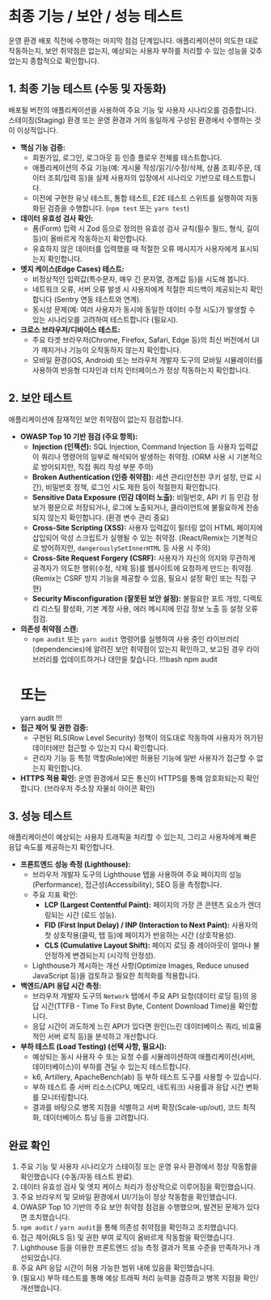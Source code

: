 # 최종 기능 / 보안 / 성능 테스트

운영 환경 배포 직전에 수행하는 마지막 점검 단계입니다. 애플리케이션이 의도한 대로 작동하는지, 보안 취약점은 없는지, 예상되는 사용자 부하를 처리할 수 있는 성능을 갖추었는지 종합적으로 확인합니다.

## 1. 최종 기능 테스트 (수동 및 자동화)

배포될 버전의 애플리케이션을 사용하여 주요 기능 및 사용자 시나리오를 검증합니다. 스테이징(Staging) 환경 또는 운영 환경과 거의 동일하게 구성된 환경에서 수행하는 것이 이상적입니다.

-   **핵심 기능 검증:**
    -   회원가입, 로그인, 로그아웃 등 인증 플로우 전체를 테스트합니다.
    -   애플리케이션의 주요 기능(예: 게시물 작성/읽기/수정/삭제, 상품 조회/주문, 데이터 조회/입력 등)을 실제 사용자의 입장에서 시나리오 기반으로 테스트합니다.
    -   이전에 구현한 유닛 테스트, 통합 테스트, E2E 테스트 스위트를 실행하여 자동화된 검증을 수행합니다. (`npm test` 또는 `yarn test`)
-   **데이터 유효성 검사 확인:**
    -   폼(Form) 입력 시 Zod 등으로 정의한 유효성 검사 규칙(필수 필드, 형식, 길이 등)이 올바르게 작동하는지 확인합니다.
    -   유효하지 않은 데이터를 입력했을 때 적절한 오류 메시지가 사용자에게 표시되는지 확인합니다.
-   **엣지 케이스(Edge Cases) 테스트:**
    -   비정상적인 입력값(특수문자, 매우 긴 문자열, 경계값 등)을 시도해 봅니다.
    -   네트워크 오류, 서버 오류 발생 시 사용자에게 적절한 피드백이 제공되는지 확인합니다 (Sentry 연동 테스트와 연계).
    -   동시성 문제(예: 여러 사용자가 동시에 동일한 데이터 수정 시도)가 발생할 수 있는 시나리오를 고려하여 테스트합니다 (필요시).
-   **크로스 브라우저/디바이스 테스트:**
    -   주요 타겟 브라우저(Chrome, Firefox, Safari, Edge 등)의 최신 버전에서 UI가 깨지거나 기능이 오작동하지 않는지 확인합니다.
    -   모바일 환경(iOS, Android) 또는 브라우저 개발자 도구의 모바일 시뮬레이터를 사용하여 반응형 디자인과 터치 인터페이스가 정상 작동하는지 확인합니다.

## 2. 보안 테스트

애플리케이션에 잠재적인 보안 취약점이 없는지 점검합니다.

-   **OWASP Top 10 기반 점검 (주요 항목):**
    -   **Injection (인젝션):** SQL Injection, Command Injection 등 사용자 입력값이 쿼리나 명령어의 일부로 해석되어 발생하는 취약점. (ORM 사용 시 기본적으로 방어되지만, 직접 쿼리 작성 부분 주의)
    -   **Broken Authentication (인증 취약점):** 세션 관리(안전한 쿠키 설정, 만료 시간), 비밀번호 정책, 로그인 시도 제한 등이 적절한지 확인합니다.
    -   **Sensitive Data Exposure (민감 데이터 노출):** 비밀번호, API 키 등 민감 정보가 평문으로 저장되거나, 로그에 노출되거나, 클라이언트에 불필요하게 전송되지 않는지 확인합니다. (환경 변수 관리 중요)
    -   **Cross-Site Scripting (XSS):** 사용자 입력값이 필터링 없이 HTML 페이지에 삽입되어 악성 스크립트가 실행될 수 있는 취약점. (React/Remix는 기본적으로 방어하지만, `dangerouslySetInnerHTML` 등 사용 시 주의)
    -   **Cross-Site Request Forgery (CSRF):** 사용자가 자신의 의지와 무관하게 공격자가 의도한 행위(수정, 삭제 등)를 웹사이트에 요청하게 만드는 취약점. (Remix는 CSRF 방지 기능을 제공할 수 있음, 필요시 설정 확인 또는 직접 구현)
    -   **Security Misconfiguration (잘못된 보안 설정):** 불필요한 포트 개방, 디렉토리 리스팅 활성화, 기본 계정 사용, 에러 메시지에 민감 정보 노출 등 설정 오류 점검.
-   **의존성 취약점 스캔:**
    -   `npm audit` 또는 `yarn audit` 명령어를 실행하여 사용 중인 라이브러리(dependencies)에 알려진 보안 취약점이 있는지 확인하고, 보고된 경우 라이브러리를 업데이트하거나 대안을 찾습니다.
    !!!bash
    npm audit
    # 또는
    yarn audit
    !!!
-   **접근 제어 및 권한 검증:**
    -   구현된 RLS(Row Level Security) 정책이 의도대로 작동하여 사용자가 허가된 데이터에만 접근할 수 있는지 다시 확인합니다.
    -   관리자 기능 등 특정 역할(Role)에만 허용된 기능에 일반 사용자가 접근할 수 없는지 확인합니다.
-   **HTTPS 적용 확인:** 운영 환경에서 모든 통신이 HTTPS를 통해 암호화되는지 확인합니다. (브라우저 주소창 자물쇠 아이콘 확인)

## 3. 성능 테스트

애플리케이션이 예상되는 사용자 트래픽을 처리할 수 있는지, 그리고 사용자에게 빠른 응답 속도를 제공하는지 확인합니다.

-   **프론트엔드 성능 측정 (Lighthouse):**
    -   브라우저 개발자 도구의 Lighthouse 탭을 사용하여 주요 페이지의 성능(Performance), 접근성(Accessibility), SEO 등을 측정합니다.
    -   주요 지표 확인:
        -   **LCP (Largest Contentful Paint):** 페이지의 가장 큰 콘텐츠 요소가 렌더링되는 시간 (로드 성능).
        -   **FID (First Input Delay) / INP (Interaction to Next Paint):** 사용자의 첫 상호작용(클릭, 탭 등)에 페이지가 반응하는 시간 (상호작용성).
        -   **CLS (Cumulative Layout Shift):** 페이지 로딩 중 레이아웃이 얼마나 불안정하게 변경되는지 (시각적 안정성).
    -   Lighthouse가 제시하는 개선 사항(Optimize Images, Reduce unused JavaScript 등)을 검토하고 필요한 최적화를 적용합니다.
-   **백엔드/API 응답 시간 측정:**
    -   브라우저 개발자 도구의 `Network` 탭에서 주요 API 요청(데이터 로딩 등)의 응답 시간(TTFB - Time To First Byte, Content Download Time)을 확인합니다.
    -   응답 시간이 과도하게 느린 API가 있다면 원인(느린 데이터베이스 쿼리, 비효율적인 서버 로직 등)을 분석하고 개선합니다.
-   **부하 테스트 (Load Testing) (선택 사항, 필요시):**
    -   예상되는 동시 사용자 수 또는 요청 수를 시뮬레이션하여 애플리케이션(서버, 데이터베이스)이 부하를 견딜 수 있는지 테스트합니다.
    -   k6, Artillery, ApacheBench(ab) 등 부하 테스트 도구를 사용할 수 있습니다.
    -   부하 테스트 중 서버 리소스(CPU, 메모리, 네트워크) 사용률과 응답 시간 변화를 모니터링합니다.
    -   결과를 바탕으로 병목 지점을 식별하고 서버 확장(Scale-up/out), 코드 최적화, 데이터베이스 튜닝 등을 고려합니다.

## 완료 확인

1.  주요 기능 및 사용자 시나리오가 스테이징 또는 운영 유사 환경에서 정상 작동함을 확인했습니다 (수동/자동 테스트 완료).
2.  데이터 유효성 검사 및 엣지 케이스 처리가 정상적으로 이루어짐을 확인했습니다.
3.  주요 브라우저 및 모바일 환경에서 UI/기능이 정상 작동함을 확인했습니다.
4.  OWASP Top 10 기반의 주요 보안 취약점 점검을 수행했으며, 발견된 문제가 있다면 조치했습니다.
5.  `npm audit` / `yarn audit`을 통해 의존성 취약점을 확인하고 조치했습니다.
6.  접근 제어(RLS 등) 및 권한 부여 로직이 올바르게 작동함을 확인했습니다.
7.  Lighthouse 등을 이용한 프론트엔드 성능 측정 결과가 목표 수준을 만족하거나 개선되었습니다.
8.  주요 API 응답 시간이 허용 가능한 범위 내에 있음을 확인했습니다.
9.  (필요시) 부하 테스트를 통해 예상 트래픽 처리 능력을 검증하고 병목 지점을 확인/개선했습니다. 